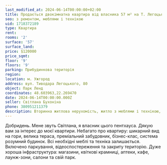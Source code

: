 ```yaml
---
last_modified_at: 2024-06-14T00:00:00+02:00
title: Продається двокімнатна квартира від власника 57 м² на Т. Легоцького
seo: з ремонтом, меблями і технікою
uid: 1718372189
type: Квартира
rent:
rooms: '2'
surface: '57'
surface_land:
price: $120000
price_sqmt:
floor: '9'
floors: '9'
parking: Прибудинкова територія
region:
location: м. Ужгород
address: вул. Тиводара Легоцького, 80
object: Парк Ленд
coordinates: 48.603963,22.269470
date: 2024-06-14T00:00:00.000Z
seller: Світлана Бухоніна
phone: 380951211379
description: Вторинна житлова нерухомість, житло з меблями і технікою, придатне і готове для проживання
---
```


Добридень. Мене звуть Світлана, я власник цього пентхауса. Дякую вам за інтерес до моєї квартири. Небагато про квартиру: шикарний вид на гори, велика тераса, преміальний забудовник, бізнес-клас, система розумний будинок. Всі необхідні меблі та техніка залишається. Включено паркування, відеоспостереження та закриту територію. Дуже хороша інфраструктура: магазини, квіткові крамниці, аптеки, кафе, лаунж-зони, салони та свій парк.
